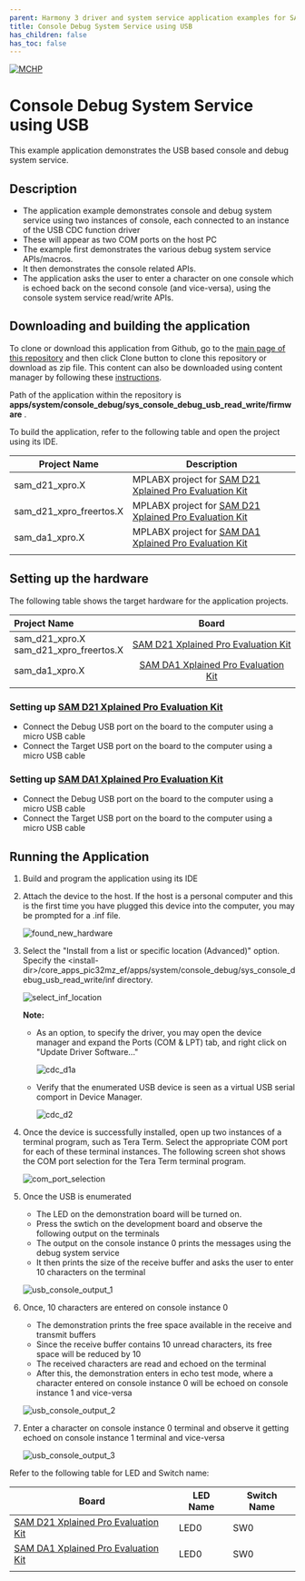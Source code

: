 ```yaml
---
parent: Harmony 3 driver and system service application examples for SAM D21/DA1 family
title: Console Debug System Service using USB 
has_children: false
has_toc: false
---
```


[![MCHP](https://www.microchip.com/ResourcePackages/Microchip/assets/dist/images/logo.png)](https://www.microchip.com)

# Console Debug System Service using USB

This example application demonstrates the USB based console and debug system service.

## Description

- The application example demonstrates console and debug system service using two instances of console, each connected to an instance of the USB CDC function driver
- These will appear as two COM ports on the host PC
- The example first demonstrates the various debug system service APIs/macros.
- It then demonstrates the console related APIs.
- The application asks the user to enter a character on one console which is echoed back on the second console (and vice-versa), using the console system service read/write APIs.

## Downloading and building the application

To clone or download this application from Github, go to the [main page of this repository](https://github.com/Microchip-MPLAB-Harmony/core_apps_sam_d21_da1) and then click Clone button to clone this repository or download as zip file.
This content can also be downloaded using content manager by following these [instructions](https://github.com/Microchip-MPLAB-Harmony/contentmanager/wiki).

Path of the application within the repository is **apps/system/console_debug/sys_console_debug_usb_read_write/firmware** .

To build the application, refer to the following table and open the project using its IDE.

| Project Name      | Description                                    |
| ----------------- | ---------------------------------------------- |
| sam_d21_xpro.X | MPLABX project for [SAM D21 Xplained Pro Evaluation Kit](https://www.microchip.com/developmenttools/ProductDetails/atsamd21-xpro) |
| sam_d21_xpro_freertos.X | MPLABX project for [SAM D21 Xplained Pro Evaluation Kit](https://www.microchip.com/developmenttools/ProductDetails/atsamd21-xpro) |
| sam_da1_xpro.X | MPLABX project for [SAM DA1 Xplained Pro Evaluation Kit](https://www.microchip.com/DevelopmentTools/ProductDetails/PartNO/ATSAMDA1-XPRO) |
|||

## Setting up the hardware

The following table shows the target hardware for the application projects.

| Project Name| Board|
|:---------|:---------:|
| sam_d21_xpro.X <br> sam_d21_xpro_freertos.X | [SAM D21 Xplained Pro Evaluation Kit](https://www.microchip.com/developmenttools/ProductDetails/atsamd21-xpro) |
| sam_da1_xpro.X | [SAM DA1 Xplained Pro Evaluation Kit](https://www.microchip.com/DevelopmentTools/ProductDetails/PartNO/ATSAMDA1-XPRO) |
|||

### Setting up [SAM D21 Xplained Pro Evaluation Kit](https://www.microchip.com/developmenttools/ProductDetails/atsamd21-xpro)

- Connect the Debug USB port on the board to the computer using a micro USB cable
- Connect the Target USB port on the board to the computer using a micro USB cable

### Setting up [SAM DA1 Xplained Pro Evaluation Kit](https://www.microchip.com/DevelopmentTools/ProductDetails/PartNO/ATSAMDA1-XPRO)

- Connect the Debug USB port on the board to the computer using a micro USB cable
- Connect the Target USB port on the board to the computer using a micro USB cable

## Running the Application

1. Build and program the application using its IDE
2. Attach the device to the host. If the host is a personal computer and this is the first time you have plugged this device into the computer, you may be prompted for a .inf file.

    ![found_new_hardware](images/found_new_hardware.png)

3. Select the "Install from a list or specific location (Advanced)" option. Specify the \<install-dir\>/core_apps_pic32mz_ef/apps/system/console_debug/sys_console_debug_usb_read_write/inf directory.

    ![select_inf_location](images/select_inf_location.png)

    **Note:**
    - As an option, to specify the driver, you may open the device manager and expand the Ports (COM & LPT) tab, and right click on "Update Driver Software..."

        ![cdc_d1a](images/cdc_d1a.png)

    - Verify that the enumerated USB device is seen as a virtual USB serial comport in Device Manager.

        ![cdc_d2](images/cdc_d2.png)

4. Once the device is successfully installed, open up two instances of a terminal program, such as Tera Term. Select the appropriate COM port for each of these terminal instances. The following screen shot shows the COM port selection for the Tera Term terminal program.

    ![com_port_selection](images/com_port_selection.png)

5. Once the USB is enumerated
    - The LED on the demonstration board will be turned on.
    - Press the swtich on the development board and observe the following output on the terminals
    - The output on the console instance 0 prints the messages using the debug system service
    - It then prints the size of the receive buffer and asks the user to enter 10 characters on the terminal

    ![usb_console_output_1](images/usb_console_output_1.png)

6. Once, 10 characters are entered on console instance 0
    - The demonstration prints the free space available in the receive and transmit buffers
    - Since the receive buffer contains 10 unread characters, its free space will be reduced by 10
    - The received characters are read and echoed on the terminal
    - After this, the demonstration enters in echo test mode, where a character entered on console instance 0 will be echoed on console instance 1 and vice-versa

    ![usb_console_output_2](images/usb_console_output_2.png)

7. Enter a character on console instance 0 terminal and observe it getting echoed on console instance 1 terminal and vice-versa

    ![usb_console_output_3](images/usb_console_output_3.png)

Refer to the following table for LED and Switch name:

| Board | LED Name | Switch Name |
| ----- | -------- | ----------- |
|  [SAM D21 Xplained Pro Evaluation Kit](https://www.microchip.com/developmenttools/ProductDetails/atsamd21-xpro) | LED0 | SW0 |
|  [SAM DA1 Xplained Pro Evaluation Kit](https://www.microchip.com/DevelopmentTools/ProductDetails/PartNO/ATSAMDA1-XPRO) | LED0 | SW0 |
|||
